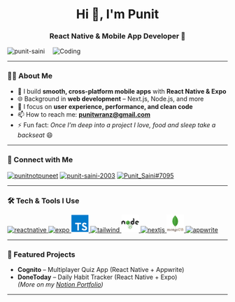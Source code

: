 <h1 align="center">Hi 👋, I'm Punit</h1>
<h3 align="center">React Native & Mobile App Developer 🚀</h3>
<img align="right" alt="Coding" width="400" src="https://media.giphy.com/media/qgQUggAC3Pfv687qPC/giphy.gif">

<p align="left">
  <img src="https://komarev.com/ghpvc/?username=punit-saini&label=Profile%20views&color=0e75b6&style=flat" alt="punit-saini" />
</p>

---

### 👨‍💻 About Me
- 📱 I build **smooth, cross-platform mobile apps** with **React Native & Expo**  
- 🌐 Background in **web development** – Next.js, Node.js, and more  
- 🎯 I focus on **user experience, performance, and clean code**  
- 📫 How to reach me: **punitwranz@gmail.com**  
- ⚡ Fun fact: *Once I’m deep into a project I love, food and sleep take a backseat* 😄  

---

### 🤝 Connect with Me
<p align="left">
<a href="https://twitter.com/punitnotpuneet" target="_blank"><img align="center" src="https://raw.githubusercontent.com/rahuldkjain/github-profile-readme-generator/master/src/images/icons/Social/twitter.svg" alt="punitnotpuneet" height="30" width="40" /></a>
<a href="https://linkedin.com/in/punit-saini-2003" target="_blank"><img align="center" src="https://raw.githubusercontent.com/rahuldkjain/github-profile-readme-generator/master/src/images/icons/Social/linked-in-alt.svg" alt="punit-saini-2003" height="30" width="40" /></a>
<a href="https://discord.gg/Punit_Saini#7095" target="_blank"><img align="center" src="https://raw.githubusercontent.com/rahuldkjain/github-profile-readme-generator/master/src/images/icons/Social/discord.svg" alt="Punit_Saini#7095" height="30" width="40" /></a>
</p>

---

### 🛠️ Tech & Tools I Use
<p align="left">
  <a href="https://reactnative.dev/" target="_blank" rel="noreferrer"> <img src="https://reactnative.dev/img/header_logo.svg" alt="reactnative" width="40" height="40"/> </a>
  <a href="https://expo.dev/" target="_blank" rel="noreferrer"> <img src="https://avatars.githubusercontent.com/u/12504344?s=200&v=4" alt="expo" width="40" height="40"/> </a>
  <a href="https://www.typescriptlang.org/" target="_blank" rel="noreferrer"> <img src="https://raw.githubusercontent.com/devicons/devicon/master/icons/typescript/typescript-original.svg" alt="typescript" width="40" height="40"/> </a>
  <a href="https://tailwindcss.com/" target="_blank" rel="noreferrer"> <img src="https://www.vectorlogo.zone/logos/tailwindcss/tailwindcss-icon.svg" alt="tailwind" width="40" height="40"/> </a>
  <a href="https://nodejs.org" target="_blank" rel="noreferrer"> <img src="https://raw.githubusercontent.com/devicons/devicon/master/icons/nodejs/nodejs-original-wordmark.svg" alt="nodejs" width="40" height="40"/> </a>
  <a href="https://nextjs.org/" target="_blank" rel="noreferrer"> <img src="https://cdn.worldvectorlogo.com/logos/nextjs-2.svg" alt="nextjs" width="40" height="40"/> </a>
  <a href="https://www.mongodb.com/" target="_blank" rel="noreferrer"> <img src="https://raw.githubusercontent.com/devicons/devicon/master/icons/mongodb/mongodb-original-wordmark.svg" alt="mongodb" width="40" height="40"/> </a>
  <a href="https://appwrite.io/" target="_blank" rel="noreferrer"> <img src="https://avatars.githubusercontent.com/u/25003669?s=200&v=4" alt="appwrite" width="40" height="40"/> </a>
</p>

---

### 📂 Featured Projects
- **Cognito** – Multiplayer Quiz App (React Native + Appwrite)  
- **DoneToday** – Daily Habit Tracker (React Native + Expo)  
*(More on my [Notion Portfolio](https://your-link.com))*  

---
